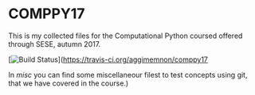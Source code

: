 # COMPPY17
This is my collected files for the Computational Python coursed offered through SESE, autumn 2017. 

[![Build Status](https://travis-ci.org/aggimemnon/comppy17.svg?branch=master)](https://travis-ci.org/aggimemnon/comppy17

In *misc* you can find some miscellaneour filest to test concepts using git, that we have covered in the course.)
